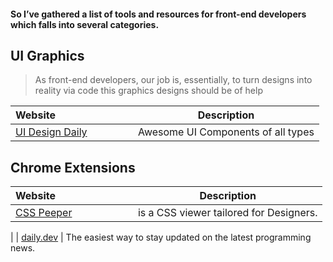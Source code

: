 #### So I’ve gathered a list of tools and resources for front-end developers which falls into several categories.

## UI Graphics
>As front-end developers, our job is, essentially, to turn designs into reality via code this graphics designs should be of help

| Website&nbsp; &nbsp; &nbsp; &nbsp; &nbsp; &nbsp; &nbsp; &nbsp; &nbsp; &nbsp; &nbsp; &nbsp; &nbsp; &nbsp; | Description                                                        |
| -------------------------------------------------------------------------------------------------------- | ------------------------------------------------------------------ |
| [UI Design Daily](https://uidesigndaily.com/)                                                            | Awesome UI Components of all types                                 

## Chrome Extensions

| Website&nbsp; &nbsp; &nbsp; &nbsp; &nbsp; &nbsp; &nbsp; &nbsp; &nbsp; &nbsp; &nbsp; &nbsp; &nbsp; &nbsp; | Description                                                        |
| -------------------------------------------------------------------------------------------------------- | ------------------------------------------------------------------ |
| [CSS Peeper](https://chrome.google.com/webstore/detail/css-peeper/mbnbehikldjhnfehhnaidhjhoofhpehk)      | is a CSS viewer tailored for Designers.                              
|
| [daily.dev](https://daily.dev)                                                                           | The easiest way to stay updated on the latest programming news.
